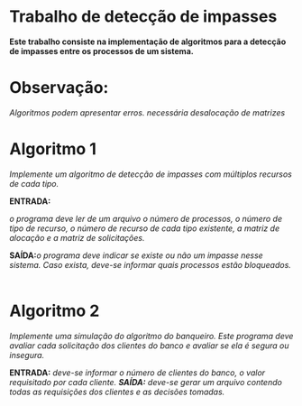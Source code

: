 # Trabalho de detecção de impasses 



<b>Este trabalho consiste na implementação de algoritmos para a detecção de impasses
entre os processos de um sistema.</b>

# Observação: 

<i>Algoritmos podem apresentar erros. necessária desalocação de matrizes</i>
	
# Algoritmo 1
<i>Implemente um algoritmo de detecção de impasses com múltiplos recursos de cada tipo.</i>
	
<b>ENTRADA:</b> 
	
<i>o programa deve ler de um arquivo o número de processos, o número de tipo de recurso, o número de recurso de cada tipo existente, a matriz de alocação e a matriz de solicitações. </i>

<b>SAÍDA:</b><i>o programa deve indicar se existe ou não um impasse nesse sistema. Caso
exista, deve-se informar quais processos estão bloqueados.</i>
<br><br>
# Algoritmo 2
<i>Implemente uma simulação do algoritmo do banqueiro. Este programa deve avaliar cada solicitação dos clientes do banco e avaliar se ela é segura ou insegura.</i>

<b>ENTRADA:</b> <i>deve-se informar o número de clientes do banco, o valor requisitado por cada cliente.<i>
<b>SAÍDA:</b>
<i>deve-se gerar um arquivo contendo todas as requisições dos clientes e as decisões tomadas.</i>
<br><br>


